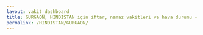 ```yaml
---
layout: vakit_dashboard
title: GURGAON, HINDISTAN için iftar, namaz vakitleri ve hava durumu - ilçe/eyalet seç
permalink: /HINDISTAN/GURGAON/
---
```


<script type="text/javascript">
  var GLOBAL_COUNTRY = 'HINDISTAN';
  var GLOBAL_CITY = 'GURGAON';
  var GLOBAL_STATE = '';
  var lat = 72;
  var lon = 21;
</script>
